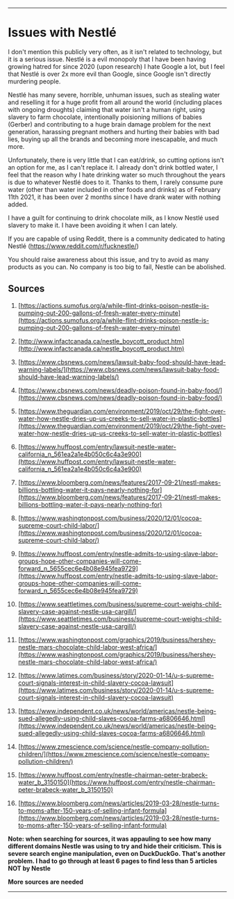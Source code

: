 
***

# Issues with Nestlé

I don't mention this publicly very often, as it isn't related to technology, but it is a serious issue. Nestlé is a evil monopoly that I have been having growing hatred for since 2020 (upon research) I hate Google a lot, but I feel that Nestlé is over 2x more evil than Google, since Google isn't directly murdering people.

Nestlé has many severe, horrible, unhuman issues, such as stealing water and reselling it for a huge profit from all around the world (including places with ongoing droughts) claiming that water isn't a human right, using slavery to farm chocolate, intentionally poisioning millions of babies (Gerber) and contributing to a huge brain damage problem for the next generation, harassing pregnant mothers and hurting their babies with bad lies, buying up all the brands and becoming more inescapable, and much more.

Unfortunately, there is very little that I can eat/drink, so cutting options isn't an option for me, as I can't replace it. I already don't drink bottled water, I feel that the reason why I hate drinking water so much throughout the years is due to whatever Nestlé does to it. Thanks to them, I rarely consume pure water (other than water included in other foods and drinks) as of February 11th 2021, it has been over 2 months since I have drank water with nothing added.

I have a guilt for continuing to drink chocolate milk, as I know Nestlé used slavery to make it. I have been avoiding it when I can lately.

If you are capable of using Reddit, there is a community dedicated to hating Nestlé (https://www.reddit.com/r/fucknestle/) 

You should raise awareness about this issue, and try to avoid as many products as you can. No company is too big to fail, Nestle can be abolished.

## Sources

1. [https://actions.sumofus.org/a/while-flint-drinks-poison-nestle-is-pumping-out-200-gallons-of-fresh-water-every-minute](https://actions.sumofus.org/a/while-flint-drinks-poison-nestle-is-pumping-out-200-gallons-of-fresh-water-every-minute)

2. [http://www.infactcanada.ca/nestle_boycott_product.htm](http://www.infactcanada.ca/nestle_boycott_product.htm)

3. [https://www.cbsnews.com/news/lawsuit-baby-food-should-have-lead-warning-labels/](https://www.cbsnews.com/news/lawsuit-baby-food-should-have-lead-warning-labels/)

4. [https://www.cbsnews.com/news/deadly-poison-found-in-baby-food/](https://www.cbsnews.com/news/deadly-poison-found-in-baby-food/)

5. [https://www.theguardian.com/environment/2019/oct/29/the-fight-over-water-how-nestle-dries-up-us-creeks-to-sell-water-in-plastic-bottles](https://www.theguardian.com/environment/2019/oct/29/the-fight-over-water-how-nestle-dries-up-us-creeks-to-sell-water-in-plastic-bottles) 

6. [https://www.huffpost.com/entry/lawsuit-nestle-water-california_n_561ea2a1e4b050c6c4a3e900](https://www.huffpost.com/entry/lawsuit-nestle-water-california_n_561ea2a1e4b050c6c4a3e900) 

7. [https://www.bloomberg.com/news/features/2017-09-21/nestl-makes-billions-bottling-water-it-pays-nearly-nothing-for](https://www.bloomberg.com/news/features/2017-09-21/nestl-makes-billions-bottling-water-it-pays-nearly-nothing-for) 

8. [https://www.washingtonpost.com/business/2020/12/01/cocoa-supreme-court-child-labor/](https://www.washingtonpost.com/business/2020/12/01/cocoa-supreme-court-child-labor/) 

9. [https://www.huffpost.com/entry/nestle-admits-to-using-slave-labor-groups-hope-other-companies-will-come-forward_n_5655cec6e4b08e945fea9729](https://www.huffpost.com/entry/nestle-admits-to-using-slave-labor-groups-hope-other-companies-will-come-forward_n_5655cec6e4b08e945fea9729) 

10. [https://www.seattletimes.com/business/supreme-court-weighs-child-slavery-case-against-nestle-usa-cargill/](https://www.seattletimes.com/business/supreme-court-weighs-child-slavery-case-against-nestle-usa-cargill/) 

11. [https://www.washingtonpost.com/graphics/2019/business/hershey-nestle-mars-chocolate-child-labor-west-africa/](https://www.washingtonpost.com/graphics/2019/business/hershey-nestle-mars-chocolate-child-labor-west-africa/) 

12. [https://www.latimes.com/business/story/2020-01-14/u-s-supreme-court-signals-interest-in-child-slavery-cocoa-lawsuit](https://www.latimes.com/business/story/2020-01-14/u-s-supreme-court-signals-interest-in-child-slavery-cocoa-lawsuit)

13. [https://www.independent.co.uk/news/world/americas/nestle-being-sued-allegedly-using-child-slaves-cocoa-farms-a6806646.html](https://www.independent.co.uk/news/world/americas/nestle-being-sued-allegedly-using-child-slaves-cocoa-farms-a6806646.html)

14. [https://www.zmescience.com/science/nestle-company-pollution-children/](https://www.zmescience.com/science/nestle-company-pollution-children/) 

15. [https://www.huffpost.com/entry/nestle-chairman-peter-brabeck-water_b_3150150](https://www.huffpost.com/entry/nestle-chairman-peter-brabeck-water_b_3150150) 

16. [https://www.bloomberg.com/news/articles/2019-03-28/nestle-turns-to-moms-after-150-years-of-selling-infant-formula](https://www.bloomberg.com/news/articles/2019-03-28/nestle-turns-to-moms-after-150-years-of-selling-infant-formula)

**Note: when searching for sources, it was appauling to see how many different domains Nestle was using to try and hide their criticism. This is severe search engine manipulation, even on DuckDuckGo. That's another problem. I had to go through at least 6 pages to find less than 5 articles **NOT** by Nestle**

**More sources are needed**

***
